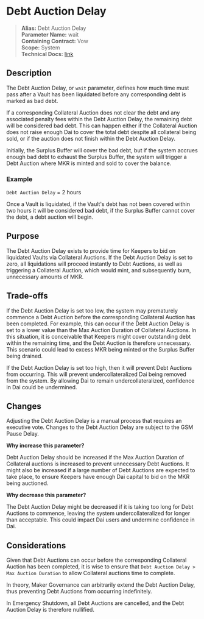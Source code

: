 # Debt Auction Delay

>**Alias:** Debt Auction Delay  
>**Parameter Name:** wait  
>**Containing Contract:** Vow  
>**Scope:** System  
>**Technical Docs:** [link](https://docs.makerdao.com/smart-contract-modules/system-stabilizer-module/vow-detailed-documentation)  

## Description

The Debt Auction Delay, or `wait` parameter, defines how much time must pass after a Vault has been liquidated before any corresponding debt is marked as bad debt.

If a corresponding Collateral Auction does not clear the debt and any associated penalty fees within the Debt Auction Delay, the remaining debt will be considered bad debt. This can happen either if the Collateral Auction does not raise enough Dai to cover the total debt despite all collateral being sold, or if the auction does not finish within the Debt Auction Delay. 

Initially, the Surplus Buffer will cover the bad debt, but if the system accrues enough bad debt to exhaust the Surplus Buffer, the system will trigger a Debt Auction where MKR is minted and sold to cover the balance.

### Example
`Debt Auction Delay` = 2 hours

Once a Vault is liquidated, if the Vault's debt has not been covered within two hours it will be considered bad debt, if the Surplus Buffer cannot cover the debt, a debt auction will begin.

## Purpose

The Debt Auction Delay exists to provide time for Keepers to bid on liquidated Vaults via Collateral Auctions. If the Debt Auction Delay is set to zero, all liquidations will proceed instantly to Debt Auctions, as well as triggering a Collateral Auction, which would mint, and subsequently burn, unnecessary amounts of MKR.

## Trade-offs

If the Debt Auction Delay is set too low, the system may prematurely commence a Debt Auction before the corresponding Collateral Auction has been completed. For example, this can occur if the Debt Auction Delay is set to a lower value than the Max Auction Duration of Collateral Auctions. In this situation, it is conceivable that Keepers might cover outstanding debt within the remaining time, and the Debt Auction is therefore unnecessary. This scenario could lead to excess MKR being minted or the Surplus Buffer being drained.

If the Debt Auction Delay is set too high, then it will prevent Debt Auctions from occurring. This will prevent undercollateralized Dai being removed from the system. By allowing Dai to remain undercollateralized, confidence in Dai could be undermined.

## Changes

Adjusting the Debt Auction Delay is a manual process that requires an executive vote. Changes to the Debt Auction Delay are subject to the GSM Pause Delay.

**Why increase this parameter?**

Debt Auction Delay should be increased if the Max Auction Duration of Collateral auctions is increased to prevent unnecessary Debt Auctions. It might also be increased if a large number of Debt Auctions are expected to take place, to ensure Keepers have enough Dai capital to bid on the MKR being auctioned.

**Why decrease this parameter?**

The Debt Auction Delay might be decreased if it is taking too long for Debt Auctions to commence, leaving the system undercollateralized for longer than acceptable. This could impact Dai users and undermine confidence in Dai.

## Considerations

Given that Debt Auctions can occur before the corresponding Collateral Auction has been completed, it is wise to ensure that `Debt Auction Delay > Max Auction Duration` to allow Collateral auctions time to complete.

In theory, Maker Governance can arbitrarily extend the Debt Auction Delay, thus preventing Debt Auctions from occurring indefinitely.

In Emergency Shutdown, all Debt Auctions are cancelled, and the Debt Auction Delay is therefore nullified.
